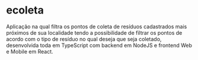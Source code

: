 # ecoleta

Aplicação na qual filtra os pontos de coleta de resíduos cadastrados mais próximos de sua localidade tendo a possibilidade
de filtrar os pontos de acordo com o tipo de resíduo no qual deseja que seja coletado, desenvolvida toda em TypeScript com
backend em NodeJS e frontend Web e Mobile em React.
